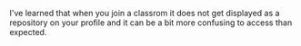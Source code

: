 I've learned that when you join a classrom it does not get displayed as a repository on your profile and it can be a bit more confusing to access than expected.
